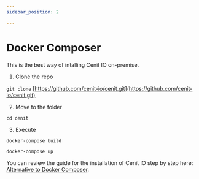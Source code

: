 ```yaml
---
sidebar_position: 2

---
```


# Docker Composer

This is the best way of intalling Cenit IO on-premise. 

1. Clone the repo

`git clone` [https://github.com/cenit-io/cenit.git](https://github.com/cenit-io/cenit.git)



2. Move to the folder 


`cd cenit`



3. Execute 


`docker-compose build`

`docker-compose up`


You can review the guide for the installation of Cenit IO step by step here: [Alternative to Docker Composer](installation/alternative.md). 